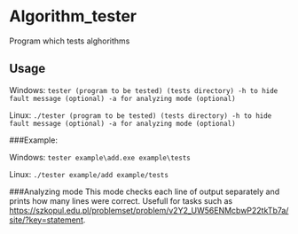 # Algorithm_tester

Program which tests alghorithms

## Usage
Windows:
`tester (program to be tested) (tests directory) -h to hide fault message (optional) -a for analyzing mode (optional)`

Linux:
`./tester (program to be tested) (tests directory) -h to hide fault message (optional) -a for analyzing mode (optional)`

###Example:

Windows:
`tester example\add.exe example\tests`

Linux:
`./tester example/add example/tests`

###Analyzing mode
This mode checks each line of output separately and prints how many lines were correct. Usefull for tasks such as https://szkopul.edu.pl/problemset/problem/v2Y2_UW56ENMcbwP22tkTb7a/site/?key=statement.



